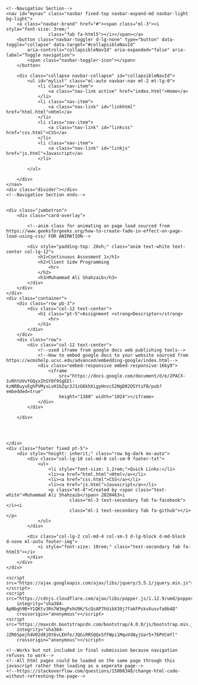 <!DOCTYPE html>
<html lang="en">

<head>
    <meta charset="UTF-8">
    <meta http-equiv="X-UA-Compatible" content="IE=edge">
    <meta name="viewport" content="width=device-width, initial-scale=1.0">
    <title>2020463- Shahzaib, Muhammad Ali</title>
    <link rel="icon" href="src/img/ref.png" type="image/icon type">
    <link href="https://fonts.googleapis.com/css2?family=Poppins:wght@500&display=swap" rel="stylesheet">
    <link rel="stylesheet" href="https://pro.fontawesome.com/releases/v5.10.0/css/all.css"
        integrity="sha384-AYmEC3Yw5cVb3ZcuHtOA93w35dYTsvhLPVnYs9eStHfGJvOvKxVfELGroGkvsg+p" crossorigin="anonymous" />
    <!-- Latest compiled and minified CSS -->
    <link rel="stylesheet" href="https://maxcdn.bootstrapcdn.com/bootstrap/4.0.0/css/bootstrap.min.css"
        integrity="sha384-Gn5384xqQ1aoWXA+058RXPxPg6fy4IWvTNh0E263XmFcJlSAwiGgFAW/dAiS6JXm" crossorigin="anonymous">
    <link href="src/css/style.css" rel="stylesheet">
</head>

<body>
    
    <!--Navigatiov Section-->
    <nav id="mynav" class="navbar fixed-top navbar-expand-md navbar-light bg-light">
        <a class="navbar-brand" href="#"><span class="ml-3"><i style="font-size: 3rem;"
                    class="fab fa-html5"></i></span></a>
        <button class="navbar-toggler d-lg-none" type="button" data-toggle="collapse" data-target="#collapsibleNavId"
            aria-controls="collapsibleNavId" aria-expanded="false" aria-label="Toggle navigation">
            <span class="navbar-toggler-icon"></span>
        </button>

        <div class="collapse navbar-collapse" id="collapsibleNavId">
            <ul id="mylist" class="ml-auto navbar-nav mt-2 mt-lg-0">
                <li class="nav-item">
                    <a class="nav-link active" href="index.html">Home</a>
                </li>
                <li class="nav-item">
                    <a class="nav-link" id="linkhtml" href="html.html">Html</a>
                </li>
                <li class="nav-item">
                    <a class="nav-link" id="linkcss" href="css.html">CSS</a>
                </li>
                <li class="nav-item">
                    <a class="nav-link" id="linkjs" href="js.html">Javascript</a>
                </li>

            </ul>

        </div>
    </nav>
    <div class="divider"></div>
    <!--Navigatiov Section ends-->


    <div class="jumbotron">
        <div class="card-overlay">

            <!--anim class for animating on page load sourced from https://www.geeksforgeeks.org/how-to-create-fade-in-effect-on-page-load-using-css/ FOR ANIMATION-->

            <div style="padding-top: 28vh;" class="anim text-white text-center col-lg-12">
                <h1>Continuous Assesment 1</h1>
                <h2>Client Side Programming
                    <hr>
                </h2>
                <h3>Muhammad Ali Shahzaib</h3>
            </div>
        </div>
    </div>
    <div class="container">
        <div class="row pb-3">
            <div class="col-12 text-center">
                <h1 class="pt-5">Assignment <strong>Descriptor</strong>
                    <hr>
                </h1>
            </div>
        </div>
        <div class="row">
            <div class="col-12 text-center">
                <!--used iframe from google docs web publishing tools-->
                <!--How to embed google docs to your website sourced from https://wcmshelp.ucsc.edu/advanced/embedding-google/index.html-->
                <div class="embed-responsive embed-responsive-16by9">
                    <iframe
                        src="https://docs.google.com/document/d/e/2PACX-1vRhtUVvYGQyxIhSY0f9SgEEl-kzNRBuyvEghPVMysLvH1bZqc3J1zG6khXigyHnvc52NgD82OSYtiFB/pub?embedded=true"
                        height="1380" width="1024"></iframe>
                </div>
            </div>

        </div>




    </div>
    <div class="footer fixed pt-5">
        <div style="height: inherit;" class="row bg-dark mx-auto">
            <div class="col-lg-10 col-md-8 col-sm-9 footer-txt">
                <ul>
                    <li style="font-size: 1.2rem;">Quick Links:</li>
                    <li><a href="html.html">Html</a></li>
                    <li><a href="css.html">CSS</a></li>
                    <li><a href="js.html">Javascript</a></li>
                    <p class="mt-4">Created by <span class="text-white">Muhammad Ali Shahzaib</span> 2020463<i
                            class="ml-3 text-secondary fab fa-facebook"></i><i
                            class="ml-1 text-secondary fab fa-github"></i></p>
                </ul>
            </div>

            <div class="col-lg-2 col-md-4 col-sm-3 d-lg-block d-md-block d-none ml-auto footer-img">
                <i style="font-size: 10rem;" class="text-secondary fab fa-html5"></i>
            </div>
        </div>
    </div>

    <script src="https://ajax.googleapis.com/ajax/libs/jquery/3.5.1/jquery.min.js"></script>
    <script src="https://cdnjs.cloudflare.com/ajax/libs/popper.js/1.12.9/umd/popper.min.js"
        integrity="sha384-ApNbgh9B+Y1QKtv3Rn7W3mgPxhU9K/ScQsAP7hUibX39j7fakFPskvXusvfa0b4Q"
        crossorigin="anonymous"></script>
    <script src="https://maxcdn.bootstrapcdn.com/bootstrap/4.0.0/js/bootstrap.min.js"
        integrity="sha384-JZR6Spejh4U02d8jOt6vLEHfe/JQGiRRSQQxSfFWpi1MquVdAyjUar5+76PVCmYl"
        crossorigin="anonymous"></script>

    <!--Works but not included in final submission because navigation refuses to work-->
    <!--All html pages could be loaded on the same page through this javascript rather than loading as a seperate page-->
    <!--https://stackoverflow.com/questions/15808348/change-html-code-without-refreshing-the-page-->

</body>

</html>
